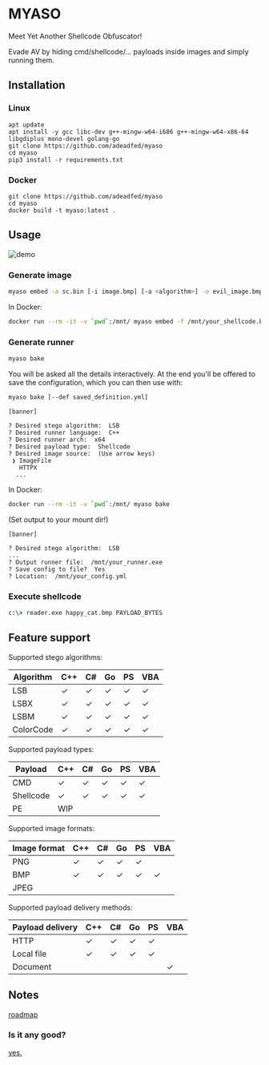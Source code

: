 # MYASO

Meet Yet Another Shellcode Obfuscator!

Evade AV by hiding cmd/shellcode/... payloads inside images and simply running them. 

## Installation

### Linux
```
apt update
apt install -y gcc libc-dev g++-mingw-w64-i686 g++-mingw-w64-x86-64 libgdiplus mono-devel golang-go
git clone https://github.com/adeadfed/myaso
cd myaso
pip3 install -r requirements.txt
```

### Docker
```
git clone https://github.com/adeadfed/myaso
cd myaso
docker build -t myaso:latest .
```

## Usage

![demo](myaso_demo.gif)

### Generate image
```sh
myaso embed -a sc.bin [-i image.bmp] [-a <algorithm>] -o evil_image.bmp
```

In Docker:
```sh
docker run --rm -it -v `pwd`:/mnt/ myaso embed -f /mnt/your_shellcode.bin -o /mnt/stego.png -a LSB
```
### Generate runner
```sh
myaso bake
```

You will be asked all the details interactively. 
At the end you'll be offered to save the configuration, 
which you can then use with:
```sh
myaso bake [--def saved_definition.yml]
```
```
[banner]

? Desired stego algorithm:  LSB
? Desired runner language:  C++
? Desired runner arch:  x64
? Desired payload type:  Shellcode
? Desired image source:  (Use arrow keys)
 ❯ ImageFile
   HTTPX
  ...
```

In Docker:
```sh
docker run --rm -it -v `pwd`:/mnt/ myaso bake 
```

(Set output to your mount dir!)

```
[banner]

? Desired stego algorithm:  LSB
...
? Output runner file:  /mnt/your_runner.exe
? Save config to file?  Yes
? Location:  /mnt/your_config.yml
```

### Execute shellcode
```cmd
c:\> reader.exe happy_cat.bmp PAYLOAD_BYTES
```


## Feature support

Supported stego algorithms:

| Algorithm | C++ | C# | Go | PS | VBA |
|-----------|-----|----|----|----|-----|
| LSB       |  ✓  |  ✓  | ✓  | ✓  | ✓  |
| LSBX      |  ✓  |  ✓  | ✓  | ✓  | ✓  |
| LSBM      |  ✓  |  ✓  | ✓  | ✓  | ✓  |
| ColorCode |  ✓  |  ✓  | ✓  | ✓  | ✓  |


Supported payload types:

| Payload   | C++ | C# | Go | PS | VBA |
|-----------|-----|----|----|----|-----|
| CMD       | ✓  | ✓  | ✓  | ✓  | ✓  |
| Shellcode | ✓  | ✓  | ✓  | ✓  | ✓  |
| PE        | WIP |    |    |    |     |


Supported image formats:

| Image format | C++ | C# | Go | PS | VBA |
|--------------|-----|----|----|----|-----|
| PNG          | ✓  | ✓  | ✓  | ✓  |    |
| BMP          | ✓  | ✓  | ✓  | ✓  | ✓  |
| JPEG         |     |    |    |    |     |


Supported payload delivery methods:

| Payload delivery | C++ | C# | Go | PS | VBA |
|------------------|-----|----|----|----|-----|
| HTTP             | ✓  | ✓  | ✓  | ✓  |    |
| Local file       | ✓  | ✓  | ✓  | ✓  |    |
| Document         |     |    |    |    | ✓ |



## Notes
[roadmap](https://github.com/adeadfed/myaso/projects/1)

### Is it any good?
[yes.](https://news.ycombinator.com/item?id=3067434)
